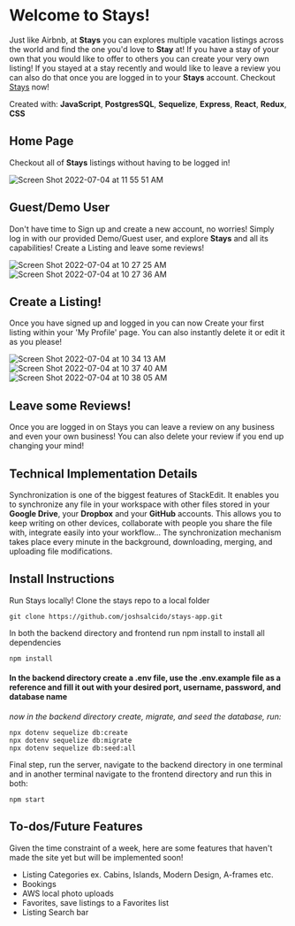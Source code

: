 # Welcome to Stays!

Just like Airbnb, at **Stays** you can explores multiple vacation listings across the world and find the one you'd love to  **Stay** at! If you have a stay of your own that you would like to offer to others you can create your very own listing! If you stayed at a stay recently and would like to leave a review you can also do that once you are logged in to your **Stays** account. Checkout [Stays](https://stays-app.herokuapp.com/) now!

Created with: **JavaScript**, **PostgresSQL**, **Sequelize**, **Express**, **React**, **Redux**, **CSS**


## Home Page

Checkout all of **Stays** listings without having to be logged in!

![Screen Shot 2022-07-04 at 11 55 51 AM](https://user-images.githubusercontent.com/75753879/177201359-16519b04-25be-4d3c-803b-7f998860c26a.png)


## Guest/Demo User

Don't have time to Sign up and create a new account, no worries! Simply log in with our provided Demo/Guest user, and explore **Stays** and all its capabilities! Create a Listing and leave some reviews!

![Screen Shot 2022-07-04 at 10 27 25 AM](https://user-images.githubusercontent.com/75753879/177201418-3d4eb096-004e-4f49-a2fc-992e23e4f9dc.png)
![Screen Shot 2022-07-04 at 10 27 36 AM](https://user-images.githubusercontent.com/75753879/177201421-c0a718b5-7351-4ea8-989a-f613a472c455.png)

## Create a Listing!

Once you have signed up and logged in you can now Create your first listing within your 'My Profile' page. You can also instantly delete it or edit it as you please!

![Screen Shot 2022-07-04 at 10 34 13 AM](https://user-images.githubusercontent.com/75753879/177201458-9bf8861a-2212-4f4d-baec-448cd3495749.png)
![Screen Shot 2022-07-04 at 10 37 40 AM](https://user-images.githubusercontent.com/75753879/177201481-1aacc479-c885-415a-864f-0192be1d942c.png)
![Screen Shot 2022-07-04 at 10 38 05 AM](https://user-images.githubusercontent.com/75753879/177201493-9f9efa0e-140a-4458-a2da-8da3aad6ce2f.png)

## Leave some Reviews!

Once you are logged in on Stays you can leave a review on any business and even your own business! You can also delete your review if you end up changing your mind!

## Technical Implementation Details

Synchronization is one of the biggest features of StackEdit. It enables you to synchronize any file in your workspace with other files stored in your **Google Drive**, your **Dropbox** and your **GitHub** accounts. This allows you to keep writing on other devices, collaborate with people you share the file with, integrate easily into your workflow... The synchronization mechanism takes place every minute in the background, downloading, merging, and uploading file modifications.

## Install Instructions

Run Stays locally! Clone the stays repo to a local folder

    git clone https://github.com/joshsalcido/stays-app.git

In both the backend directory and frontend run npm install to install all dependencies

    npm install

#### In the backend directory create a .env file, use the .env.example file as a reference and fill it out with your desired port, username, password, and database name
*now in the backend directory create, migrate, and seed the database, run:*

    npx dotenv sequelize db:create
    npx dotenv sequelize db:migrate
    npx dotenv sequelize db:seed:all

Final step, run the server, navigate to the backend directory in one terminal and in another terminal navigate to the frontend directory and run this in both:

    npm start

## To-dos/Future Features

Given the time constraint of a week, here are some features that haven't made the site yet but will be implemented soon!

 - Listing Categories ex. Cabins, Islands, Modern Design, A-frames etc.
 - Bookings
 - AWS local photo uploads
 - Favorites, save listings to a Favorites list
 - Listing Search bar
